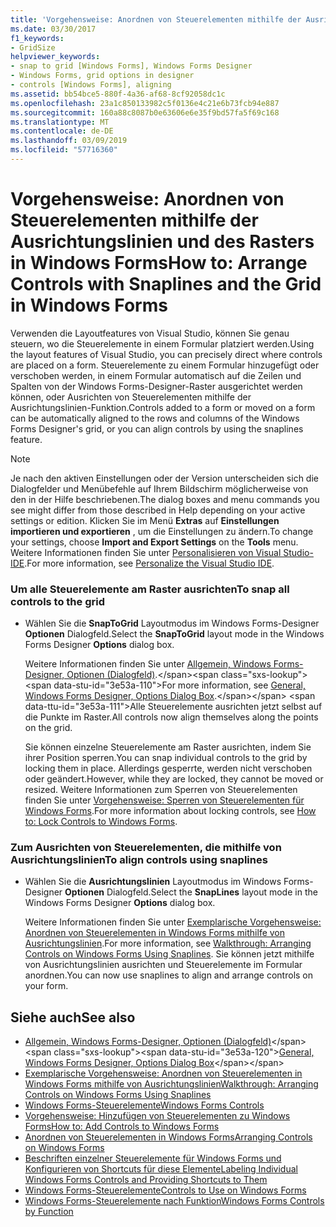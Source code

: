 ```yaml
---
title: 'Vorgehensweise: Anordnen von Steuerelementen mithilfe der Ausrichtungslinien und des Rasters in Windows Forms'
ms.date: 03/30/2017
f1_keywords:
- GridSize
helpviewer_keywords:
- snap to grid [Windows Forms], Windows Forms Designer
- Windows Forms, grid options in designer
- controls [Windows Forms], aligning
ms.assetid: bb54bce5-880f-4a36-af68-8cf92058dc1c
ms.openlocfilehash: 23a1c850133982c5f0136e4c21e6b73fcb94e887
ms.sourcegitcommit: 160a88c8087b0e63606e6e35f9bd57fa5f69c168
ms.translationtype: MT
ms.contentlocale: de-DE
ms.lasthandoff: 03/09/2019
ms.locfileid: "57716360"
---
```

# <a name="how-to-arrange-controls-with-snaplines-and-the-grid-in-windows-forms"></a><span data-ttu-id="3e53a-102">Vorgehensweise: Anordnen von Steuerelementen mithilfe der Ausrichtungslinien und des Rasters in Windows Forms</span><span class="sxs-lookup"><span data-stu-id="3e53a-102">How to: Arrange Controls with Snaplines and the Grid in Windows Forms</span></span>
<span data-ttu-id="3e53a-103">Verwenden die Layoutfeatures von Visual Studio, können Sie genau steuern, wo die Steuerelemente in einem Formular platziert werden.</span><span class="sxs-lookup"><span data-stu-id="3e53a-103">Using the layout features of Visual Studio, you can precisely direct where controls are placed on a form.</span></span> <span data-ttu-id="3e53a-104">Steuerelemente zu einem Formular hinzugefügt oder verschoben werden, in einem Formular automatisch auf die Zeilen und Spalten von der Windows Forms-Designer-Raster ausgerichtet werden können, oder Ausrichten von Steuerelementen mithilfe der Ausrichtungslinien-Funktion.</span><span class="sxs-lookup"><span data-stu-id="3e53a-104">Controls added to a form or moved on a form can be automatically aligned to the rows and columns of the Windows Forms Designer's grid, or you can align controls by using the snaplines feature.</span></span>  
  
> [!NOTE]
>  <span data-ttu-id="3e53a-105">Je nach den aktiven Einstellungen oder der Version unterscheiden sich die Dialogfelder und Menübefehle auf Ihrem Bildschirm möglicherweise von den in der Hilfe beschriebenen.</span><span class="sxs-lookup"><span data-stu-id="3e53a-105">The dialog boxes and menu commands you see might differ from those described in Help depending on your active settings or edition.</span></span> <span data-ttu-id="3e53a-106">Klicken Sie im Menü **Extras** auf **Einstellungen importieren und exportieren** , um die Einstellungen zu ändern.</span><span class="sxs-lookup"><span data-stu-id="3e53a-106">To change your settings, choose **Import and Export Settings** on the **Tools** menu.</span></span> <span data-ttu-id="3e53a-107">Weitere Informationen finden Sie unter [Personalisieren von Visual Studio-IDE](/visualstudio/ide/personalizing-the-visual-studio-ide).</span><span class="sxs-lookup"><span data-stu-id="3e53a-107">For more information, see [Personalize the Visual Studio IDE](/visualstudio/ide/personalizing-the-visual-studio-ide).</span></span>  
  
### <a name="to-snap-all-controls-to-the-grid"></a><span data-ttu-id="3e53a-108">Um alle Steuerelemente am Raster ausrichten</span><span class="sxs-lookup"><span data-stu-id="3e53a-108">To snap all controls to the grid</span></span>  
  
-   <span data-ttu-id="3e53a-109">Wählen Sie die **SnapToGrid** Layoutmodus im Windows Forms-Designer **Optionen** Dialogfeld.</span><span class="sxs-lookup"><span data-stu-id="3e53a-109">Select the **SnapToGrid** layout mode in the Windows Forms Designer **Options** dialog box.</span></span>  
  
     <span data-ttu-id="3e53a-110">Weitere Informationen finden Sie unter [Allgemein, Windows Forms-Designer, Optionen (Dialogfeld)](https://docs.microsoft.com/previous-versions/visualstudio/visual-studio-2010/5aazxs78(v=vs.100)).</span><span class="sxs-lookup"><span data-stu-id="3e53a-110">For more information, see [General, Windows Forms Designer, Options Dialog Box](https://docs.microsoft.com/previous-versions/visualstudio/visual-studio-2010/5aazxs78(v=vs.100)).</span></span> <span data-ttu-id="3e53a-111">Alle Steuerelemente ausrichten jetzt selbst auf die Punkte im Raster.</span><span class="sxs-lookup"><span data-stu-id="3e53a-111">All controls now align themselves along the points on the grid.</span></span>  
  
     <span data-ttu-id="3e53a-112">Sie können einzelne Steuerelemente am Raster ausrichten, indem Sie ihrer Position sperren.</span><span class="sxs-lookup"><span data-stu-id="3e53a-112">You can snap individual controls to the grid by locking them in place.</span></span> <span data-ttu-id="3e53a-113">Allerdings gesperrte, werden nicht verschoben oder geändert.</span><span class="sxs-lookup"><span data-stu-id="3e53a-113">However, while they are locked, they cannot be moved or resized.</span></span> <span data-ttu-id="3e53a-114">Weitere Informationen zum Sperren von Steuerelementen finden Sie unter [Vorgehensweise: Sperren von Steuerelementen für Windows Forms](how-to-lock-controls-to-windows-forms.md).</span><span class="sxs-lookup"><span data-stu-id="3e53a-114">For more information about locking controls, see [How to: Lock Controls to Windows Forms](how-to-lock-controls-to-windows-forms.md).</span></span>  
  
### <a name="to-align-controls-using-snaplines"></a><span data-ttu-id="3e53a-115">Zum Ausrichten von Steuerelementen, die mithilfe von Ausrichtungslinien</span><span class="sxs-lookup"><span data-stu-id="3e53a-115">To align controls using snaplines</span></span>  
  
-   <span data-ttu-id="3e53a-116">Wählen Sie die **Ausrichtungslinien** Layoutmodus im Windows Forms-Designer **Optionen** Dialogfeld.</span><span class="sxs-lookup"><span data-stu-id="3e53a-116">Select the **SnapLines** layout mode in the Windows Forms Designer **Options** dialog box.</span></span>  
  
     <span data-ttu-id="3e53a-117">Weitere Informationen finden Sie unter [Exemplarische Vorgehensweise: Anordnen von Steuerelementen in Windows Forms mithilfe von Ausrichtungslinien](walkthrough-arranging-controls-on-windows-forms-using-snaplines.md).</span><span class="sxs-lookup"><span data-stu-id="3e53a-117">For more information, see [Walkthrough: Arranging Controls on Windows Forms Using Snaplines](walkthrough-arranging-controls-on-windows-forms-using-snaplines.md).</span></span> <span data-ttu-id="3e53a-118">Sie können jetzt mithilfe von Ausrichtungslinien ausrichten und Steuerelemente im Formular anordnen.</span><span class="sxs-lookup"><span data-stu-id="3e53a-118">You can now use snaplines to align and arrange controls on your form.</span></span>  
  
## <a name="see-also"></a><span data-ttu-id="3e53a-119">Siehe auch</span><span class="sxs-lookup"><span data-stu-id="3e53a-119">See also</span></span>
- <span data-ttu-id="3e53a-120">[Allgemein, Windows Forms-Designer, Optionen (Dialogfeld)](https://docs.microsoft.com/previous-versions/visualstudio/visual-studio-2010/5aazxs78(v=vs.100))</span><span class="sxs-lookup"><span data-stu-id="3e53a-120">[General, Windows Forms Designer, Options Dialog Box](https://docs.microsoft.com/previous-versions/visualstudio/visual-studio-2010/5aazxs78(v=vs.100))</span></span>
- [<span data-ttu-id="3e53a-121">Exemplarische Vorgehensweise: Anordnen von Steuerelementen in Windows Forms mithilfe von Ausrichtungslinien</span><span class="sxs-lookup"><span data-stu-id="3e53a-121">Walkthrough: Arranging Controls on Windows Forms Using Snaplines</span></span>](walkthrough-arranging-controls-on-windows-forms-using-snaplines.md)
- [<span data-ttu-id="3e53a-122">Windows Forms-Steuerelemente</span><span class="sxs-lookup"><span data-stu-id="3e53a-122">Windows Forms Controls</span></span>](index.md)
- [<span data-ttu-id="3e53a-123">Vorgehensweise: Hinzufügen von Steuerelementen zu Windows Forms</span><span class="sxs-lookup"><span data-stu-id="3e53a-123">How to: Add Controls to Windows Forms</span></span>](how-to-add-controls-to-windows-forms.md)
- [<span data-ttu-id="3e53a-124">Anordnen von Steuerelementen in Windows Forms</span><span class="sxs-lookup"><span data-stu-id="3e53a-124">Arranging Controls on Windows Forms</span></span>](arranging-controls-on-windows-forms.md)
- [<span data-ttu-id="3e53a-125">Beschriften einzelner Steuerelemente für Windows Forms und Konfigurieren von Shortcuts für diese Elemente</span><span class="sxs-lookup"><span data-stu-id="3e53a-125">Labeling Individual Windows Forms Controls and Providing Shortcuts to Them</span></span>](labeling-individual-windows-forms-controls-and-providing-shortcuts-to-them.md)
- [<span data-ttu-id="3e53a-126">Windows Forms-Steuerelemente</span><span class="sxs-lookup"><span data-stu-id="3e53a-126">Controls to Use on Windows Forms</span></span>](controls-to-use-on-windows-forms.md)
- [<span data-ttu-id="3e53a-127">Windows Forms-Steuerelemente nach Funktion</span><span class="sxs-lookup"><span data-stu-id="3e53a-127">Windows Forms Controls by Function</span></span>](windows-forms-controls-by-function.md)
